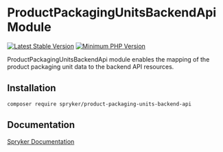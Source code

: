 # ProductPackagingUnitsBackendApi Module
[![Latest Stable Version](https://poser.pugx.org/spryker/product-packaging-units-backend-api/v/stable.svg)](https://packagist.org/packages/spryker/product-packaging-units-backend-api)
[![Minimum PHP Version](https://img.shields.io/badge/php-%3E%3D%208.2-8892BF.svg)](https://php.net/)

ProductPackagingUnitsBackendApi module enables the mapping of the product packaging unit data to the backend API resources.

## Installation

```
composer require spryker/product-packaging-units-backend-api
```

## Documentation

[Spryker Documentation](https://docs.spryker.com)
